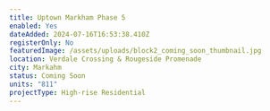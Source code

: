```yaml
---
title: Uptown Markham Phase 5
enabled: Yes
dateAdded: 2024-07-16T16:53:38.410Z
registerOnly: No
featuredImage: /assets/uploads/block2_coming_soon_thumbnail.jpg
location: Verdale Crossing & Rougeside Promenade
city: Markahm
status: Coming Soon
units: "811"
projectType: High-rise Residential
---
```

